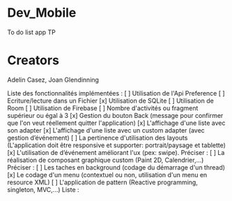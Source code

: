 # Dev_Mobile
To do list app TP

# Creators
Adelin Casez, 
Joan Glendinning


Liste des fonctionnalités implémentées :
[ ] Utilisation de l'Api Preference
[ ] Ecriture/lecture dans un Fichier
[x] Utilisation de SQLite
[ ] Utilisation de Room
[ ] Utilisation de Firebase
[ ] Nombre d'activités ou fragment supérieur ou égal à 3
[x] Gestion du bouton Back (message pour confirmer que l'on veut réellement quitter l'application)
[x] L'affichage d'une liste avec son adapter
[x] L'affichage d'une liste avec un custom adapter (avec gestion d’événement)
[ ] La pertinence d'utilisation des layouts (L'application doit être responsive et supporter: portrait/paysage et tablette)
[x] L'utilisation de d’événement améliorant l'ux (pex: swipe). Préciser :
[ ] La réalisation de composant graphique custom (Paint 2D, Calendrier,...) Préciser :
[ ] Les taches en background (codage du démarrage d'un thread)
[x] Le codage d'un menu (contextuel ou non, utilisation d'un menu en resource XML)
[ ] L'application de pattern (Reactive programming, singleton, MVC,...) Liste :
